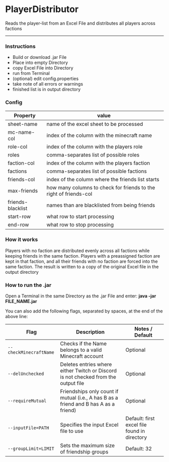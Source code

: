 # PlayerDistributor
Reads the player-list from an Excel File and distributes all players across factions

---

### Instructions
- Build or download .jar File
- Place into empty Directory
- copy Excel File into Directory
- run from Terminal
- (optional) edit config.properties
- take note of all errors or warnings
- finished list is in output directory

### Config
| **Property**      | **value**                                                         |
|-------------------|-------------------------------------------------------------------|
| sheet-name        | name of the excel sheet to be processed                           |
| mc-name-col       | index of the column with the minecraft name                       |
| role-col          | index of the column with the players role                         |
| roles             | comma-separates list of possible roles                            |
| faction-col       | index of the column with the players faction                      |
| factions          | comma-separates list of possible factions                         |
| friends-col       | index of the column where the friends list starts                 |
| max-friends       | how many columns to check for friends to the right of friends-col |
| friends-blacklist | names than are blacklisted from being friends                     |
| start-row         | what row to start processing                                      |
| end-row           | what row to stop processing                                       |

### How it works
Players with no faction are distributed evenly across all factions
while keeping friends in the same faction. Players with a preassigned faction are
kept in that faction, and all their friends with no faction are forced into the same faction.
The result is written to a copy of the original Excel file in the output directory

### How to run the .jar
Open a Terminal in the same Directory as the .jar File and enter: 
**java -jar FILE_NAME.jar**

You can also add the following flags, separated by spaces, at the end of the above line:

  | Flag                   | Description                                                                          | Notes / Default                              |
  |------------------------|--------------------------------------------------------------------------------------|----------------------------------------------|
  | `--checkMinecraftName` | Checks if the Name belongs to a valid Minecraft account                              | Optional                                     |
  | `--delUnchecked`       | Deletes entries where either Twitch or Discord is not checked from the output file   | Optional                                     |
  | `--requireMutual`      | Friendships only count if mutual (i.e., A has B as a friend and B has A as a friend) | Optional                                     |
  | `--inputFile=PATH`     | Specifies the input Excel file to use                                                | Default: first excel file found in directory |
  | `--groupLimit=LIMIT`   | Sets the maximum size of friendship groups                                           | Default: 32                                  |

